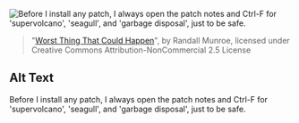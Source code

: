![Before I install any patch, I always open the patch notes and Ctrl-F for 'supervolcano', 'seagull', and 'garbage disposal', just to be safe.](https://imgs.xkcd.com/comics/worst_thing_that_could_happen.png)
> "[Worst Thing That Could Happen](https://xkcd.com/2261/)", by Randall Munroe, licensed under Creative Commons Attribution-NonCommercial 2.5 License

## Alt Text
Before I install any patch, I always open the patch notes and Ctrl-F for 'supervolcano', 'seagull', and 'garbage disposal', just to be safe.
